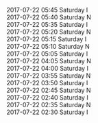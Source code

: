 2017-07-22 05:45 Saturday  I  
2017-07-22 05:40 Saturday  N  
2017-07-22 05:35 Saturday  I  
2017-07-22 05:20 Saturday  N  
2017-07-22 05:15 Saturday  I  
2017-07-22 05:10 Saturday  N  
2017-07-22 05:05 Saturday  I  
2017-07-22 04:05 Saturday  N  
2017-07-22 04:00 Saturday  I  
2017-07-22 03:55 Saturday  N  
2017-07-22 03:50 Saturday  I  
2017-07-22 02:45 Saturday  N  
2017-07-22 02:40 Saturday  I  
2017-07-22 02:35 Saturday  N  
2017-07-22 02:30 Saturday  I  
